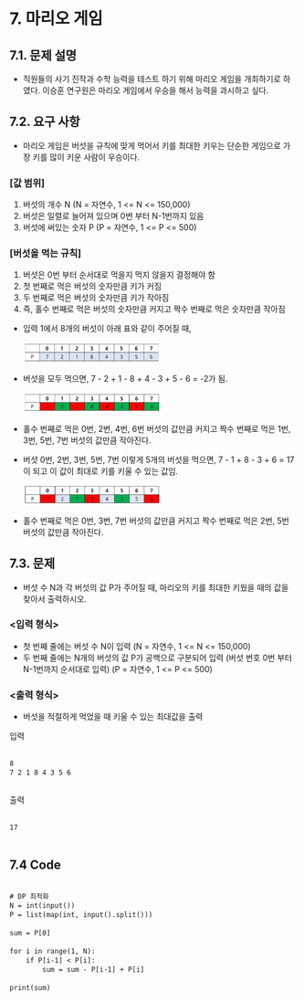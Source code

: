 # 7. 마리오 게임
## 7.1. 문제 설명
- 직원들의 사기 진작과 수학 능력을 테스트 하기 위해 마리오 게임을 개최하기로 하였다. 이승훈 연구원은 마리오 게임에서 우승을 해서 능력을 과시하고 싶다.

## 7.2. 요구 사항
- 마리오 게임은 버섯을 규칙에 맞게 먹어서 키를 최대한 키우는 단순한 게임으로 가장 키를 많이 키운 사람이 우승이다.

### [값 범위]
1. 버섯의 개수 N (N = 자연수, 1 <= N <= 150,000)
2. 버섯은 일렬로 늘어져 있으며 0번 부터 N-1번까지 있음
3. 버섯에 써있는 숫자 P (P = 자연수, 1 <= P <= 500)

### [버섯을 먹는 규칙]
1. 버섯은 0번 부터 순서대로 먹을지 먹지 않을지 결정해야 함
2. 첫 번째로 먹은 버섯의 숫자만큼 키가 커짐
3. 두 번째로 먹은 버섯의 숫자만큼 키가 작아짐
4. 즉, 홀수 번째로 먹은 버섯의 숫자만큼 커지고 짝수 번째로 먹은 숫자만큼 작아짐

- 입력 1에서 8개의 버섯이 아래 표와 같이 주어질 때,

    <img src="../image/MG1.PNG" width="50%" height="50%"></img>

- 버섯을 모두 먹으면, 7 - 2 + 1 - 8 + 4 - 3 + 5 - 6 = -2가 됨.

    <img src="../image/MG2.PNG" width="50%" height="50%"></img>
- 홀수 번째로 먹은 0번, 2번, 4번, 6번 버섯의 값만큼 커지고 짝수 번째로 먹은 1번, 3번, 5번, 7번 버섯의 값만큼 작아진다.

- 버섯 0번, 2번, 3번, 5번, 7번 이렇게 5개의 버섯을 먹으면, 7 - 1 + 8 - 3 + 6 = 17이 되고 이 값이 최대로 키를 키울 수 있는 값임.

    <img src="../image/MG3.PNG" width="50%" height="50%"></img>
- 홀수 번째로 먹은 0번, 3번, 7번 버섯의 값만큼 커지고 짝수 번째로 먹은 2번, 5번 버섯의 값만큼 작아진다.

## 7.3. 문제
- 버섯 수 N과 각 버섯의 값 P가 주어질 때, 마리오의 키를 최대한 키웠을 때의 값을 찾아서 출력하시오.

### <입력 형식>
- 첫 번째 줄에는 버섯 수 N이 입력 (N = 자연수, 1 <= N <= 150,000)
- 두 번째 줄에는 N개의 버섯의 값 P가 공백으로 구분되어 입력 (버섯 번호 0번 부터 N-1번까지 순서대로 입력) (P = 자연수, 1 <= P <= 500)

### <출력 형식>
- 버섯을 적절하게 먹었을 때 키울 수 있는 최대값을 출력

입력
<pre>
<code>
8
7 2 1 8 4 3 5 6 
</code>
</pre>

출력
<pre>
<code>
17
</code>
</pre>

## 7.4 Code
<pre>
<code>
# DP 최적화
N = int(input())
P = list(map(int, input().split()))

sum = P[0]

for i in range(1, N):
    if P[i-1] < P[i]:
        sum = sum - P[i-1] + P[i]

print(sum)
</code>
</pre>
